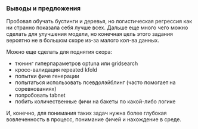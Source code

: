 ### Выводы и предложения

Пробовал обучать бустинги и деревья, но логистическая регрессия как ни странно показала себя лучше всех. Дальше еще много чего можно сделать для улучшения модели, но конечная цель этого задания вероятно не в большом скоре из-за малого кол-ва данных. 


Можно еще сделать для поднятия скора:

- тюнинг гиперпараметров optuna или gridsearch
- кросс-валидация repeated kfold
- попытки фиче генерации
- попытаться использовать псевдолэйблинг (часто помогает на соревнованиях)
- попробовать tabnet
- побить количественные фичи на бакеты по какой-либо логике

И, конечно, для понимания таких задач нужна более глубокая вовлеченность в процесс, понимание фичей и нахождение в среде. 
